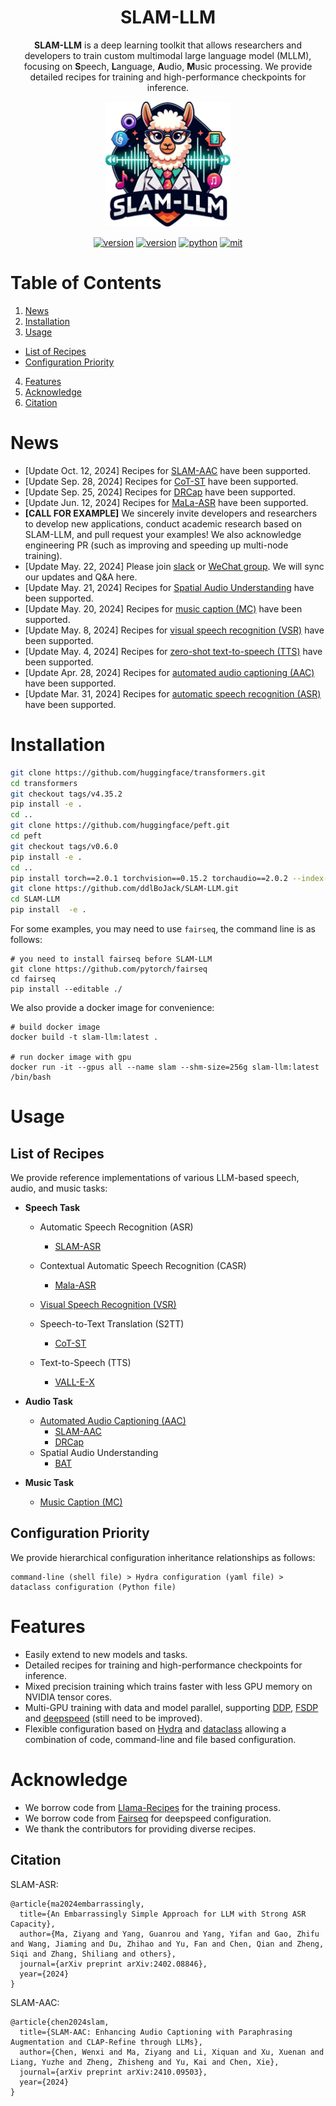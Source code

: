 <div align="center">
    <h1>
    SLAM-LLM
    </h1>
    <p>
    <b>SLAM-LLM</b> is a deep learning toolkit that allows researchers and
developers to train custom multimodal large language model (MLLM), focusing on <b>S</b>peech, <b>L</b>anguage, <b>A</b>udio, <b>M</b>usic processing. We provide detailed recipes for training and high-performance checkpoints for inference. <br>
    </p>
    <p>
    <img src="docs/logo.jpg" alt="SLAM-LLM Logo" style="width: 200px; height: 200px;">
    </p>
    <p>
    </p>
    <a href="https://github.com/ddlBoJack/SLAM-LLM"><img src="https://img.shields.io/badge/Platform-linux-lightgrey" alt="version"></a>
    <a href="https://github.com/ddlBoJack/SLAM-LLM"><img src="https://img.shields.io/badge/Cuda-11.8+-orange" alt="version"></a>
    <a href="https://github.com/ddlBoJack/SLAM-LLM"><img src="https://img.shields.io/badge/PyTorch-2.01+-brightgreen" alt="python"></a>
    <a href="https://github.com/ddlBoJack/SLAM-LLM"><img src="https://img.shields.io/badge/License-MIT-red.svg" alt="mit"></a>
</div>

# Table of Contents
1. [News](#news)
2. [Installation](#installation)
3. [Usage](#usage)
  - [List of Recipes](#list-of-recipes)
  - [Configuration Priority](#configuration-priority)
4. [Features](#features)
5. [Acknowledge](#acknowledge)
6. [Citation](#citation)

# News
- [Update Oct. 12, 2024] Recipes for [SLAM-AAC](examples/slam_aac/README.md) have been supported. 
- [Update Sep. 28, 2024] Recipes for [CoT-ST](examples/st_covost2/README.md) have been supported. 
- [Update Sep. 25, 2024] Recipes for [DRCap](examples/drcap_zeroshot_aac/README.md) have been supported. 
- [Update Jun. 12, 2024] Recipes for [MaLa-ASR](examples/mala_asr_slidespeech/README.md) have been supported. 
- **[CALL FOR EXAMPLE]** We sincerely invite developers and researchers to develop new applications, conduct academic research based on SLAM-LLM, and pull request your examples! We also acknowledge engineering PR (such as improving and speeding up multi-node training). 
- [Update May. 22, 2024] Please join [slack](https://join.slack.com/t/slam-llm/shared_invite/zt-2mc0pkhhs-5jjOi8Cwc8R1Xc8IQmykDA) or [WeChat group](./docs/Wechat.jpg). We will sync our updates and Q&A here. 
- [Update May. 21, 2024] Recipes for [Spatial Audio Understanding](examples/seld_spatialsoundqa/README.md) have been supported. 
- [Update May. 20, 2024] Recipes for [music caption (MC)](examples/mc_musiccaps/README.md) have been supported. 
- [Update May. 8, 2024] Recipes for [visual speech recognition (VSR)](examples/vsr_LRS3/README.md) have been supported. 
- [Update May. 4, 2024] Recipes for [zero-shot text-to-speech (TTS)](examples/vallex/README.md) have been supported. 
- [Update Apr. 28, 2024] Recipes for [automated audio captioning (AAC)](examples/aac_audiocaps/README.md) have been supported. 
- [Update Mar. 31, 2024] Recipes for [automatic speech recognition (ASR)](examples/asr_librispeech/README.md) have been supported. 

# Installation
```bash
git clone https://github.com/huggingface/transformers.git
cd transformers
git checkout tags/v4.35.2
pip install -e .
cd ..
git clone https://github.com/huggingface/peft.git
cd peft
git checkout tags/v0.6.0
pip install -e .
cd ..
pip install torch==2.0.1 torchvision==0.15.2 torchaudio==2.0.2 --index-url https://download.pytorch.org/whl/cu118
git clone https://github.com/ddlBoJack/SLAM-LLM.git
cd SLAM-LLM
pip install  -e .
```

For some examples, you may need to use `fairseq`, the command line is as follows:
```
# you need to install fairseq before SLAM-LLM
git clone https://github.com/pytorch/fairseq
cd fairseq
pip install --editable ./
```
We also provide a docker image for convenience:
```shell
# build docker image
docker build -t slam-llm:latest .

# run docker image with gpu
docker run -it --gpus all --name slam --shm-size=256g slam-llm:latest /bin/bash
```
# Usage
## List of Recipes
We provide reference implementations of various LLM-based speech, audio, and music tasks: 
- **Speech Task**
    - Automatic Speech Recognition (ASR)
        - [SLAM-ASR](examples/asr_librispeech/README.md)
    
    - Contextual Automatic Speech Recognition (CASR)
        - [ Mala-ASR](examples/mala_asr_slidespeech/README.md)
    
    - [Visual Speech Recognition (VSR)](examples/vsr_LRS3/README.md) 
    - Speech-to-Text Translation (S2TT)
        - [CoT-ST](examples/st_covost2/README.md)
    
    - Text-to-Speech (TTS)
        - [VALL-E-X](examples/vallex/README.md)
    
- **Audio Task**
    - [Automated Audio Captioning (AAC)](examples/aac_audiocaps/README.md)
      - [SLAM-AAC](examples/slam_aac/README.md)
      - [DRCap](examples/drcap_zeroshot_aac/README.md)
    - Spatial Audio Understanding
      - [BAT](examples/seld_spatialsoundqa/README.md)
- **Music Task**
    - [Music Caption (MC)](examples/mc_musiccaps/README.md)

## Configuration Priority
We provide hierarchical configuration inheritance relationships as follows:
```
command-line (shell file) > Hydra configuration (yaml file) > dataclass configuration (Python file)
```

# Features
- Easily extend to new models and tasks.
- Detailed recipes for training and high-performance checkpoints for inference.
- Mixed precision training which trains faster with less GPU memory on NVIDIA tensor cores. 
- Multi-GPU training with data and model parallel, supporting [DDP](https://pytorch.org/tutorials/intermediate/ddp_tutorial.html), [FSDP](https://pytorch.org/tutorials/intermediate/FSDP_tutorial.html) and [deepspeed](https://github.com/microsoft/DeepSpeed) (still need to be improved).  
- Flexible configuration based on [Hydra](https://github.com/facebookresearch/hydra) and [dataclass](https://docs.python.org/3/library/dataclasses.html) allowing a combination of code, command-line and file based configuration. 

# Acknowledge
- We borrow code from [Llama-Recipes](https://github.com/meta-llama/llama-recipes) for the training process. 
- We borrow code from [Fairseq](https://github.com/facebookresearch/fairseq) for deepspeed configuration. 
- We thank the contributors for providing diverse recipes. 

## Citation
SLAM-ASR:
```
@article{ma2024embarrassingly,
  title={An Embarrassingly Simple Approach for LLM with Strong ASR Capacity},
  author={Ma, Ziyang and Yang, Guanrou and Yang, Yifan and Gao, Zhifu and Wang, Jiaming and Du, Zhihao and Yu, Fan and Chen, Qian and Zheng, Siqi and Zhang, Shiliang and others},
  journal={arXiv preprint arXiv:2402.08846},
  year={2024}
}
```

SLAM-AAC:
```
@article{chen2024slam,
  title={SLAM-AAC: Enhancing Audio Captioning with Paraphrasing Augmentation and CLAP-Refine through LLMs},
  author={Chen, Wenxi and Ma, Ziyang and Li, Xiquan and Xu, Xuenan and Liang, Yuzhe and Zheng, Zhisheng and Yu, Kai and Chen, Xie},
  journal={arXiv preprint arXiv:2410.09503},
  year={2024}
}
```


